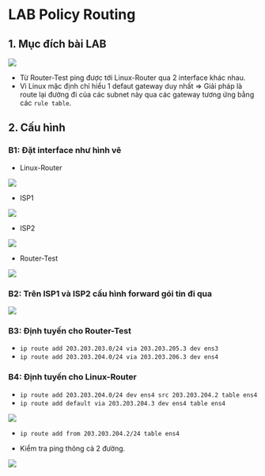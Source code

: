 # LAB Policy Routing

## 1. Mục đích bài LAB

![](https://i.ibb.co/12M6NFY/Screenshot-from-2020-09-26-11-07-32.png)

- Từ Router-Test ping được tới Linux-Router qua 2 interface khác nhau.
- Vì Linux mặc định chỉ hiểu 1 defaut gateway duy nhất => Giải pháp là route lại đường đi của các subnet này qua các gateway tương ứng bằng các `rule table`.

## 2. Cấu hình
### **B1**: Đặt interface như hình vẽ 

- Linux-Router

![](https://i.ibb.co/M8tVKgP/Screenshot-from-2020-09-26-11-24-08.png)

- ISP1

![](https://i.ibb.co/nrVLKny/Screenshot-from-2020-09-26-11-26-54.png)

- ISP2

![](https://i.ibb.co/yFQTDXk/Screenshot-from-2020-09-26-11-28-40.png)

- Router-Test

![](https://i.ibb.co/yFQTDXk/Screenshot-from-2020-09-26-11-28-40.png)

### B2: Trên ISP1 và ISP2 cấu hình forward gói tin đi qua

![](https://i.ibb.co/cbnm7tq/Screenshot-from-2020-09-26-11-32-21.png)

### B3: Định tuyến cho Router-Test

- `ip route add 203.203.203.0/24 via 203.203.205.3 dev ens3`
- `ip route add 203.203.204.0/24 via 203.203.206.3 dev ens4`

### B4: Định tuyến cho Linux-Router

- `ip route add 203.203.204.0/24 dev ens4 src 203.203.204.2 table ens4`
- `ip route add default via 203.203.204.3 dev ens4 table ens4`

![](https://i.ibb.co/kMWsRnB/Screenshot-from-2020-09-26-12-22-20.png)

- `ip route add from 203.203.204.2/24 table ens4`

- Kiểm tra ping thông cả 2 đường.

![](https://i.ibb.co/S0J7hyk/Screenshot-from-2020-09-26-12-28-17.png)
